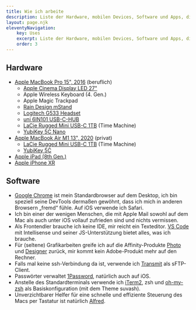 ```yaml
---
title: Wie ich arbeite
description: Liste der Hardware, mobilen Devices, Software und Apps, die ich verwende
layout: page.njk
eleventyNavigation:
    key: Uses
    excerpt: Liste der Hardware, mobilen Devices, Software und Apps, die ich verwende
    order: 3
---
```


## Hardware

-   [Apple MacBook Pro 15", 2016](https://support.apple.com/kb/SP749) (beruflich)
    -   [Apple Cinema Display LED 27"](https://support.apple.com/kb/SP597)
    -   Apple Wireless Keyboard (4. Gen.)
    -   Apple Magic Trackpad
    -   [Rain Design mStand](https://www.raindesigninc.com/mstand.html)
    -   [Logitech G533 Headset](https://www.logitechg.com/de-de/products/gaming-audio/g533-wireless-gaming-headset.981-000634.html)
    -   [uni 6IN101 USB-C-HUB](https://uniaccessories.io/products/uni-usb-c-6-in-1-hub-1)
    -   [LaCie Rugged Mini USB-C 1TB](https://www.lacie.com/de/de/products/rugged/) (Time Machine)
    -   [YubiKey 5C Nano](https://www.yubico.com/de/product/yubikey-5c-nano/)
-   [Apple MacBook Air M1 13", 2020](https://support.apple.com/kb/SP825) (privat)
    -   [LaCie Rugged Mini USB-C 1TB](https://www.lacie.com/de/de/products/rugged/) (Time Machine)
    -   [YubiKey 5C](https://www.yubico.com/de/product/yubikey-5c/)
-   [Apple iPad (8th Gen.)](https://support.apple.com/kb/SP822)
-   [Apple iPhone XR](https://support.apple.com/kb/SP781)

## Software

-   [Google Chrome](https://www.google.com/intl/de_de/chrome/) ist mein Standardbrowser auf dem Desktop, ich bin speziell seine DevTools dermaßen gewöhnt, dass ich mich in anderen Browsern „fremd“ fühle. Auf iOS verwende ich Safari.
-   Ich bin einer der wenigen Menschen, die mit Apple Mail sowohl auf dem Mac als auch unter iOS vollauf zufrieden sind und nichts vermissen.
-   Als Frontendler brauche ich keine IDE, mir reicht ein Texteditor. [VS Code](https://code.visualstudio.com) mit Intellisense und seiner JS-Unterstützung bietet alles, was ich brauche.
-   Für (seltene) Grafikarbeiten greife ich auf die Affinity-Produkte [Photo](https://affinity.serif.com/de/photo/) und [Designer](https://affinity.serif.com/de/designer/) zurück, mir kommt kein Adobe-Produkt mehr auf den Rechner.
-   Falls mal keine ssh-Verbindung da ist, verwende ich [Transmit](https://panic.com/transmit/) als sFTP-Client.
-   Passwörter verwaltet [1Password](https://1password.com), natürlich auch auf iOS.
-   Anstelle des Standardterminals verwende ich [iTerm2](https://www.iterm2.com), zsh und [oh-my-zsh](https://ohmyz.sh/) als Basiskonfiguration (mit dem Theme suvash).
-   Unverzichtbarer Helfer für eine schnelle und effiziente Steuerung des Macs per Tastatur ist natürlich [Alfred](https://www.alfredapp.com).
